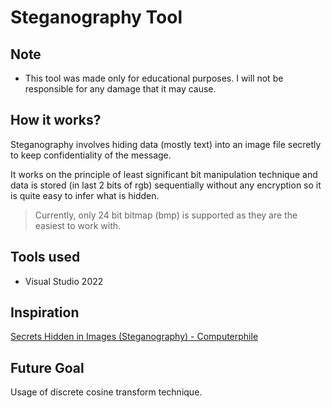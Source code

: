 # Steganography Tool

## Note
- This tool was made only for educational purposes. I will not be responsible for any damage that it may cause.

## How it works?
Steganography involves hiding data (mostly text) into an image file secretly to keep confidentiality of the message.

It works on the principle of least significant bit manipulation technique and data is stored (in last 2 bits of rgb) sequentially without any encryption so it is quite easy to infer what is hidden.

> Currently, only 24 bit bitmap (bmp) is supported as they are the easiest to work with.

## Tools used
- Visual Studio 2022

## Inspiration
[Secrets Hidden in Images (Steganography) - Computerphile](https://www.youtube.com/watch?v=TWEXCYQKyDc)

## Future Goal
Usage of discrete cosine transform technique.